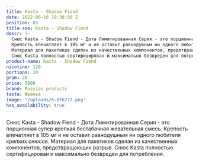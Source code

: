 ```yaml
---
title: Kasta - Shadow Fiend
date: 2022-06-10 19:38:00 Z
position: 83
title-seo: Kasta - Shadow Fiend
descr: |-
  Снюс Kasta - Shadow Fiend - Дота Лимитированная Серия - это порционная супер крепкая бестабачная жевательная смесь.
  Крепость впечатляет в 105 мг и не оставит равнодушным ни одного любителя крепких снюсов.
  Материал для пакетиков сделан из качественных компонентов, предотвращающих разрыв.
  Снюс Kasta полностью сертифицирован и максимально безвреден для потребления.
product-name: Kasta - Shadow Fiend
nicotine: 120
portions: 20
gram: 20
price: 3000
brand: Russian products
taste: Жвачка
image: "/uploads/6-8f6777.png"
has_availability: true
---
```


Снюс Kasta - Shadow Fiend - Дота Лимитированная Серия - это порционная супер крепкая бестабачная жевательная смесь.
Крепость впечатляет в 105 мг и не оставит равнодушным ни одного любителя крепких снюсов.
Материал для пакетиков сделан из качественных компонентов, предотвращающих разрыв.
Снюс Kasta полностью сертифицирован и максимально безвреден для потребления.